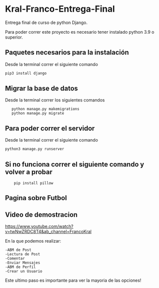 # Kral-Franco-Entrega-Final
Entrega final de curso de python Django.


Para poder correr este proyecto es necesario tener instalado python 3.9 o superior. 

## Paquetes necesarios para la instalación
Desde la terminal correr el siguiente comando
```bash
pip3 install django
```

## Migrar la base de datos
Desde la terminal correr los siguientes comandos
```
   python manage.py makemigrations  
   python manage.py migrate
```


## Para poder correr el servidor 

Desde la terminal correr el siguiente comando

```bash
python3 manage.py runserver
```
## Si no funciona correr el siguiente comando y volver a probar
```
    pip install pillow
```
## Pagina sobre Futbol

## Video de demostracion

https://www.youtube.com/watch?v=twNwZRDC8T4&ab_channel=FrancoKral

En la que podemos realizar:
```
-ABM de Post
-Lectura de Post
-Comentar
-Enviar Mensajes
-ABM de Perfil
-Crear un Usuario
```
Este ultimo paso es importante para ver la mayoria de las opciones!